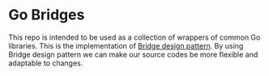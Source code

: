 # Go Bridges

This repo is intended to be used as a collection of wrappers of common Go libraries. This is the implementation of [Bridge design pattern](https://refactoring.guru/design-patterns/bridge). 
By using Bridge design pattern we can make our source codes be more flexible and adaptable to changes.